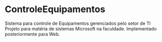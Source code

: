 # ControleEquipamentos
Sistema para controle de Equipamentos gerenciados pelo setor de TI
Projeto para matéria de sistemas Microsoft na faculdade.
Implementado posteriormente para Web.
